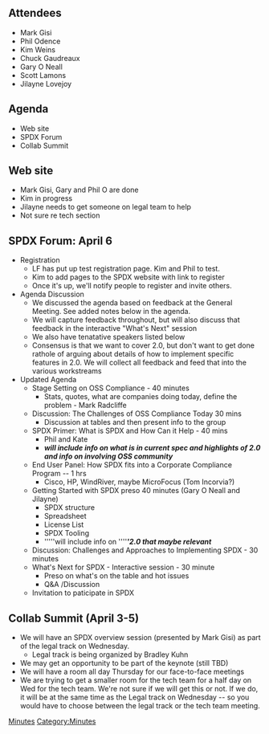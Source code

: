 ## Attendees

  - Mark Gisi
  - Phil Odence
  - Kim Weins
  - Chuck Gaudreaux
  - Gary O Neall
  - Scott Lamons
  - Jilayne Lovejoy

## Agenda

  - Web site
  - SPDX Forum
  - Collab Summit

## Web site

  - Mark Gisi, Gary and Phil O are done
  - Kim in progress
  - Jilayne needs to get someone on legal team to help
  - Not sure re tech section

## SPDX Forum: April 6

  - Registration
      - LF has put up test registration page. Kim and Phil to test.
      - Kim to add pages to the SPDX website with link to register
      - Once it's up, we'll notify people to register and invite others.
  - Agenda Discussion
      - We discussed the agenda based on feedback at the General
        Meeting. See added notes below in the agenda.
      - We will capture feedback throughout, but will also discuss that
        feedback in the interactive "What's Next" session
      - We also have tenatative speakers listed below
      - Consensus is that we want to cover 2.0, but don't want to get
        done rathole of arguing about details of how to implement
        specific features in 2.0. We will collect all feedback and feed
        that into the various workstreams
  - Updated Agenda
      - Stage Setting on OSS Compliance - 40 minutes
          - Stats, quotes, what are companies doing today, define the
            problem - Mark Radcliffe
      - Discussion: The Challenges of OSS Compliance Today 30 mins
          - Discussion at tables and then present info to the group
      - SPDX Primer: What is SPDX and How Can it Help - 40 mins
          - Phil and Kate
          - ***will include info on what is in current spec and
            highlights of 2.0 and info on involving OSS community***
      - End User Panel: How SPDX fits into a Corporate Compliance
        Program -- 1 hrs
          - Cisco, HP, WindRiver, maybe MicroFocus (Tom Incorvia?)
      - Getting Started with SPDX preso 40 minutes (Gary O Neall and
        Jilayne)
          - SPDX structure
          - Spreadsheet
          - License List
          - SPDX Tooling
          - '''''will include info on ''''***'2.0 that maybe relevant***
      - Discussion: Challenges and Approaches to Implementing SPDX - 30
        minutes
      - What's Next for SPDX - Interactive session - 30 minute
          - Preso on what's on the table and hot issues
          - Q\&A /Discussion
      - Invitation to paticipate in SPDX

## Collab Summit (April 3-5)

  - We will have an SPDX overview session (presented by Mark Gisi) as
    part of the legal track on Wednesday.
      - Legal track is being organized by Bradley Kuhn
  - We may get an opportunity to be part of the keynote (still TBD)
  - We will have a room all day Thursday for our face-to-face meetings
  - We are trying to get a smaller room for the tech team for a half day
    on Wed for the tech team. We're not sure if we will get this or not.
    If we do, it will be at the same time as the Legal track on
    Wednesday -- so you would have to choose between the legal track or
    the tech team meeting.

[Minutes](Category:Business "wikilink")
[Category:Minutes](Category:Minutes "wikilink")
